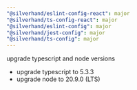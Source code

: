 ```yaml
---
"@silverhand/eslint-config-react": major
"@silverhand/ts-config-react": major
"@silverhand/eslint-config": major
"@silverhand/jest-config": major
"@silverhand/ts-config": major
---
```


upgrade typescript and node versions

- upgrade typescript to 5.3.3
- upgrade node to 20.9.0 (LTS)

